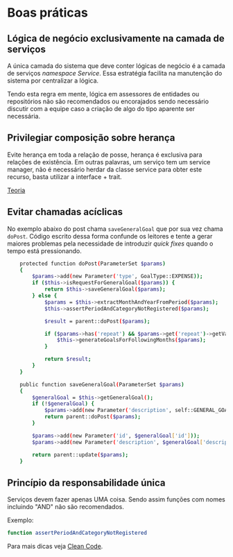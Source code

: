 # Boas práticas

## Lógica de negócio exclusivamente na camada de serviços

A única camada do sistema que deve conter lógicas de negócio é a camada de serviços *namespace Service*. Essa estratégia facilita na manutenção do sistema por centralizar a lógica.

Tendo esta regra em mente, lógica em assessores de entidades ou repositórios não são recomendados ou encorajados sendo necessário discutir com a equipe caso a criação de algo do tipo aparente ser necessária.

## Privilegiar composição sobre herança

Evite herança em toda a relação de posse, herança é exclusiva para relações de existência. Em outras palavras, um serviço tem um service manager, não é necessário herdar da classe service para obter este recurso, basta utilizar a interface + trait.

[Teoria](https://en.wikipedia.org/wiki/Composition_over_inheritance)

## Evitar chamadas acíclicas

No exemplo abaixo do post chama ``saveGeneralGoal`` que por sua vez chama ``doPost``. Código escrito dessa forma confunde os leitores e tente a gerar maiores problemas pela necessidade de introduzir *quick fixes* quando o tempo está pressionando.

```sh
    protected function doPost(ParameterSet $params)
    {
        $params->add(new Parameter('type', GoalType::EXPENSE));
        if ($this->isRequestForGeneralGoal($params)) {
            return $this->saveGeneralGoal($params);
        } else {
            $params = $this->extractMonthAndYearFromPeriod($params);
            $this->assertPeriodAndCategoryNotRegistered($params);

            $result = parent::doPost($params);

            if ($params->has('repeat') && $params->get('repeat')->getValue()) {
                $this->generateGoalsForFollowingMonths($params);
            }

            return $result;
        }
    }

    public function saveGeneralGoal(ParameterSet $params)
    {
        $generalGoal = $this->getGeneralGoal();
        if (!$generalGoal) {
            $params->add(new Parameter('description', self::GENERAL_GOAL_DESCRIPTION));
            return parent::doPost($params);
        }

        $params->add(new Parameter('id', $generalGoal['id']));
        $params->add(new Parameter('description', $generalGoal['description']));

        return parent::update($params);
    }
```

## Princípio da responsabilidade única

Serviços devem fazer apenas UMA coisa. Sendo assim funções com nomes incluindo "AND" não são recomendados.

Exemplo:

```sh
function assertPeriodAndCategoryNotRegistered
```

Para mais dicas veja [Clean Code](http://www.slideshare.net/jeancarlomachado/clean-code-51677135/).

